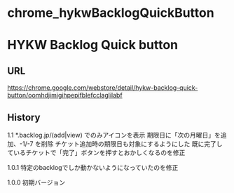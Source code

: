 chrome_hykwBacklogQuickButton
=============================

# HYKW Backlog Quick button
## URL
https://chrome.google.com/webstore/detail/hykw-backlog-quick-button/oomhdjimigihpepifblefcclaglilabf

## History

1.1
    *.backlog.jp/(add|view) でのみアイコンを表示
    期限日に「次の月曜日」を追加、-1/-7 を削除
    チケット追加時の期限日も対象にするようにした
    既に完了しているチケットで「完了」ボタンを押すとおかしくなるのを修正

1.0.1
    特定のbacklogでしか動かないようになっていたのを修正

1.0.0
    初期バージョン
